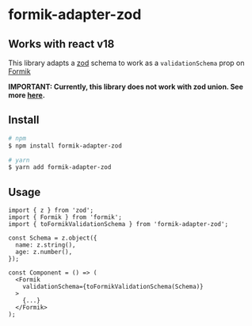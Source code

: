 # formik-adapter-zod

## Works with react v18

This library adapts a [zod](https://www.npmjs.com/package/zod) schema to work as a `validationSchema` prop on [Formik](https://www.npmjs.com/package/formik)

**IMPORTANT: Currently, this library does not work with zod union. See more [here](https://github.com/lukem121/formik-adapter-zod/issues/2).**

## Install

```sh
# npm
$ npm install formik-adapter-zod

# yarn
$ yarn add formik-adapter-zod
```

## Usage

```TSX
import { z } from 'zod';
import { Formik } from 'formik';
import { toFormikValidationSchema } from 'formik-adapter-zod';

const Schema = z.object({
  name: z.string(),
  age: z.number(),
});

const Component = () => (
  <Formik
    validationSchema={toFormikValidationSchema(Schema)}
  >
    {...}
  </Formik>
);
```
